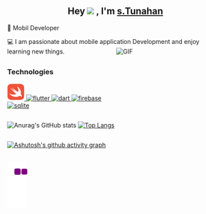###  <h2 align="center">Hey <img src="https://media.giphy.com/media/hvRJCLFzcasrR4ia7z/giphy.gif" width="25px"> , I'm <a href="https://shwetang550.github.io/profile/">s.Tunahan</a></h2>
<p
   
📱 Mobil Developer

💻 I am passionate about mobile application Development and enjoy learning new things.
<img align="right" height="270px" alt="GIF" src="https://i.pinimg.com/originals/e4/26/70/e426702edf874b181aced1e2fa5c6cde.gif"  width ="250" hight="150"/>

</p>

<!--
**sTunahan/sTunahan** is a ✨ _special_ ✨ repository because its `README.md` (this file) appears on your GitHub profile.

Here are some ideas to get you started:

-Başlığı ortaya almak için (<h2 align="center"> hello</h2>)

- 🔭 I’m currently working on ...
- 🌱 I’m currently learning ...
- 👯 I’m looking to collaborate on ...
- 🤔 I’m looking for help with ...
- 💬 Ask me about ...
- 📫 How to reach me: ...
- 😄 Pronouns: ...
- ⚡ Fun fact: ...
-->
## 
<p align="left">
</p>


<h3 align="left" align="center">Technologies</h3>
<p 
   align="left"> <a href="https://developer.apple.com/swift/" target="_blank" rel="noreferrer"> <img src="https://raw.githubusercontent.com/devicons/devicon/master/icons/swift/swift-original.svg" alt="swift" width="40" height="40"/> <a href="https://flutter.dev" target="_blank" rel="noreferrer"> <img src="https://www.vectorlogo.zone/logos/flutterio/flutterio-icon.svg" alt="flutter" width="40" height="40"/> <a href="https://dart.dev" target="_blank" rel="noreferrer"> <img src="https://www.vectorlogo.zone/logos/dartlang/dartlang-icon.svg" alt="dart" width="40" height="40"/> </a> <a href="https://firebase.google.com/" target="_blank" rel="noreferrer"> <img src="https://www.vectorlogo.zone/logos/firebase/firebase-icon.svg" alt="firebase" width="40" height="40"/> </a></a> <a href="https://www.sqlite.org/" target="_blank" rel="noreferrer"> <img src="https://www.vectorlogo.zone/logos/sqlite/sqlite-icon.svg" alt="sqlite" width="40" height="40"/> </a></a>
</p>

##

![Anurag's GitHub stats](https://github-readme-stats.vercel.app/api?username=sTunahan&show_icons=true&&bg_color=DEG,FFE8D6,DDBEA9&title_color=aa767c&icon_color=7B3E19&border_color=A5A58D&text_color=6B705C)
[![Top Langs](https://github-readme-stats.vercel.app/api/top-langs/?username=sTunahan&layout=compact&&bg_color=DEG,FFE8D6,DDBEA9&title_color=aa767c&icon_color=7B3E19&border_color=A5A58D&text_color=6B705C&card_width=300&line_height=300)](https://github.com/sTunahan/github-readme-stats&theme=radical)

##

[![Ashutosh's github activity graph](https://activity-graph.herokuapp.com/graph?username=sTunahan&&bg_color=fffff0&color=708090&line=6B705C&point=6B705C&area=true&hide_border=true)](https://github.com/sTunahan/github-readme-activity-graph)

##

![snake gif](https://github.com/sTunahan/sTunahan/blob/output/github-contribution-grid-snake.gif)
